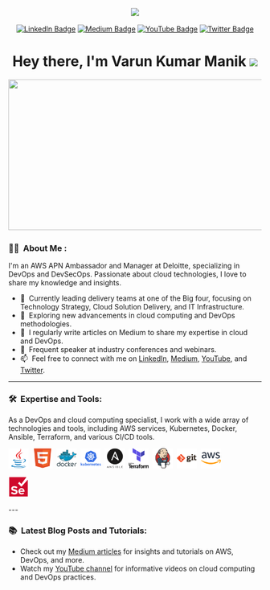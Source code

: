 <p align="center"><img src="https://media.giphy.com/media/M9gbBd9nbDrOTu1Mqx/giphy.gif" width="100"/></p>
<p align="center">
<a href="https://www.linkedin.com/in/vkmanik/"><img src="https://img.shields.io/badge/LinkedIn-blue?style=for-the-badge&logo=linkedin&logoColor=white" alt="LinkedIn Badge"></a>
<a href="https://varunmanik1.medium.com/"><img src="https://img.shields.io/badge/Medium-black?style=for-the-badge&logo=medium&logoColor=white" alt="Medium Badge"></a>
<a href="https://www.youtube.com/c/manikcloud"><img src="https://img.shields.io/badge/YouTube-red?style=for-the-badge&logo=youtube&logoColor=white" alt="YouTube Badge"></a>
<a href="https://twitter.com/varunkmanik"><img src="https://img.shields.io/badge/Twitter-blue?style=for-the-badge&logo=twitter&logoColor=white" alt="Twitter Badge"></a>
</p>

<h1 align="center">Hey there, I'm Varun Kumar Manik <img src="https://media.giphy.com/media/hvRJCLFzcasrR4ia7z/giphy.gif" width="40"></h1>

<p align="center"><img src="https://media.giphy.com/media/dWesBcTLavkZuG35MI/giphy.gif" width="600" height="300" /></p>

### :man_technologist: &nbsp;About Me :

I'm an AWS APN Ambassador and Manager at Deloitte, specializing in DevOps and DevSecOps. Passionate about cloud technologies, I love to share my knowledge and insights.

- 💼 &nbsp;Currently leading delivery teams at one of the Big four, focusing on Technology Strategy, Cloud Solution Delivery, and IT Infrastructure.
- 🌱 &nbsp;Exploring new advancements in cloud computing and DevOps methodologies.
- 📝 &nbsp;I regularly write articles on Medium to share my expertise in cloud and DevOps.
- 🎤 &nbsp;Frequent speaker at industry conferences and webinars.
- 📫 &nbsp;Feel free to connect with me on [LinkedIn](https://www.linkedin.com/in/vkmanik/), [Medium](https://varunmanik1.medium.com/), [YouTube](https://www.youtube.com/c/manikcloud), and [Twitter](https://twitter.com/varunkmanik).

---

### 🛠 &nbsp;Expertise and Tools:

As a DevOps and cloud computing specialist, I work with a wide array of technologies and tools, including AWS services, Kubernetes, Docker, Ansible, Terraform, and various CI/CD tools.

<p>
<img src="https://github.com/devicons/devicon/blob/master/icons/java/java-original.svg" title="Java" alt="Java" width="40" height="40"/>&nbsp;
<img src="https://github.com/devicons/devicon/blob/master/icons/html5/html5-original.svg" title="HTML5" alt="HTML" width="40" height="40"/>&nbsp;
<img src="https://github.com/devicons/devicon/blob/master/icons/docker/docker-original-wordmark.svg" title="Docker" alt="Docker" width="40" height="40"/>&nbsp;
<img src="https://github.com/devicons/devicon/blob/master/icons/kubernetes/kubernetes-plain-wordmark.svg" title="Kubernetes" alt="Kubernetes" width="40" height="40"/>&nbsp;
<img src="https://github.com/devicons/devicon/blob/master/icons/ansible/ansible-original-wordmark.svg" title="Ansible" alt="Ansible" width="40" height="40"/>&nbsp;
<img src="https://github.com/devicons/devicon/blob/master/icons/terraform/terraform-original-wordmark.svg" title="Terraform" alt="Terraform" width="40" height="40"/>&nbsp;
<img src="https://github.com/devicons/devicon/blob/master/icons/jenkins/jenkins-original.svg" title="Jenkins" alt="Jenkins" width="40" height="40"/>&nbsp;
<img src="https://github.com/devicons/devicon/blob/master/icons/git/git-original-wordmark.svg" title="Git" alt="Git" width="40" height="40"/>&nbsp;
<img src="https://github.com/devicons/devicon/blob/master/icons/amazonwebservices/amazonwebservices-original-wordmark.svg" title="AWS" alt="AWS" width="40" height="40"/>&nbsp;

<img src="https://github.com/devicons/devicon/blob/master/icons/selenium/selenium-original.svg" title="Selenium" alt="Selenium" width="40" height="40"/>&nbsp;
</p>
---

### 📚 &nbsp;Latest Blog Posts and Tutorials: 
- Check out my [Medium articles](https://varunmanik1.medium.com/) for insights and tutorials on AWS, DevOps, and more.
- Watch my [YouTube channel](https://www.youtube.com/c/manikcloud) for informative videos on cloud computing and DevOps practices.


